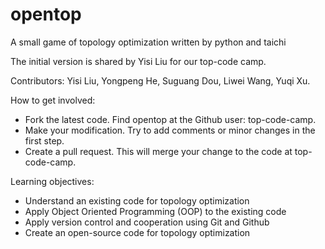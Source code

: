 # opentop

A small game of topology optimization written by python and taichi

The initial version is shared by Yisi Liu for our top-code camp.

Contributors: Yisi Liu, Yongpeng He, Suguang Dou, Liwei Wang, Yuqi Xu.

How to get involved:
- Fork the latest code. Find opentop at the Github user: top-code-camp.
- Make your modification. Try to add comments or minor changes in the first step.
- Create a pull request. This will merge your change to the code at top-code-camp.

Learning objectives:
- Understand an existing code for topology optimization
- Apply Object Oriented Programming (OOP) to the existing code
- Apply version control and cooperation using Git and Github
- Create an open-source code for topology optimization
